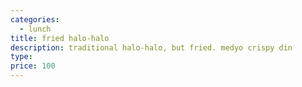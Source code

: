 ```yaml
---
categories:
  - lunch
title: fried halo-halo
description: traditional halo-halo, but fried. medyo crispy din
type: 
price: 100
---
```



